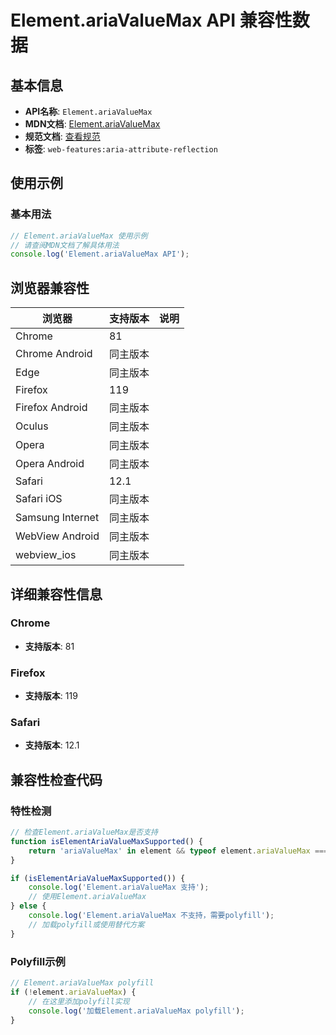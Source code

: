 # Element.ariaValueMax API 兼容性数据

## 基本信息

- **API名称**: `Element.ariaValueMax`
- **MDN文档**: [Element.ariaValueMax](https://developer.mozilla.org/docs/Web/API/Element/ariaValueMax)
- **规范文档**: [查看规范](https://w3c.github.io/aria/#dom-ariamixin-ariavaluemax)
- **标签**: `web-features:aria-attribute-reflection`

## 使用示例

### 基本用法

```javascript
// Element.ariaValueMax 使用示例
// 请查阅MDN文档了解具体用法
console.log('Element.ariaValueMax API');
```

## 浏览器兼容性

| 浏览器 | 支持版本 | 说明 |
|--------|----------|------|
| Chrome | 81 |  |
| Chrome Android | 同主版本 |  |
| Edge | 同主版本 |  |
| Firefox | 119 |  |
| Firefox Android | 同主版本 |  |
| Oculus | 同主版本 |  |
| Opera | 同主版本 |  |
| Opera Android | 同主版本 |  |
| Safari | 12.1 |  |
| Safari iOS | 同主版本 |  |
| Samsung Internet | 同主版本 |  |
| WebView Android | 同主版本 |  |
| webview_ios | 同主版本 |  |

## 详细兼容性信息

### Chrome

- **支持版本**: 81

### Firefox

- **支持版本**: 119

### Safari

- **支持版本**: 12.1

## 兼容性检查代码

### 特性检测

```javascript
// 检查Element.ariaValueMax是否支持
function isElementAriaValueMaxSupported() {
    return 'ariaValueMax' in element && typeof element.ariaValueMax === 'function';
}

if (isElementAriaValueMaxSupported()) {
    console.log('Element.ariaValueMax 支持');
    // 使用Element.ariaValueMax
} else {
    console.log('Element.ariaValueMax 不支持，需要polyfill');
    // 加载polyfill或使用替代方案
}
```

### Polyfill示例

```javascript
// Element.ariaValueMax polyfill
if (!element.ariaValueMax) {
    // 在这里添加polyfill实现
    console.log('加载Element.ariaValueMax polyfill');
}
```

